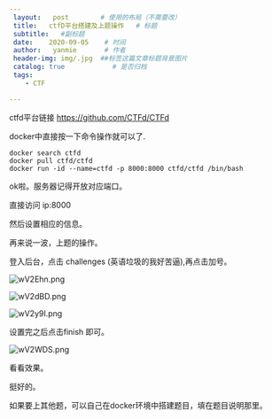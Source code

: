 ```yaml
---
 layout:   post        # 使用的布局（不需要改）
 title:   ctfD平台搭建及上题操作   # 标题 
 subtitle:   #副标题
 date:    2020-09-05    # 时间
 author:   yanmie       # 作者
 header-img: img/.jpg  ##标签这篇文章标题背景图片
 catalog: true            # 是否归档
 tags:                
    - CTF

--- 
```


ctfd平台链接 https://github.com/CTFd/CTFd

docker中直接按一下命令操作就可以了.

```
docker search ctfd
docker pull ctfd/ctfd
docker run -id --name=ctfd -p 8000:8000 ctfd/ctfd /bin/bash
```

ok啦。服务器记得开放对应端口。

直接访问 ip:8000

然后设置相应的信息。

再来说一波，上题的操作。

登入后台，点击 challenges (英语垃圾的我好苦逼),再点击加号。

![wV2Ehn.png](https://s1.ax1x.com/2020/09/05/wV2Ehn.png)

![wV2dBD.png](https://s1.ax1x.com/2020/09/05/wV2dBD.png)

![wV2y9I.png](https://s1.ax1x.com/2020/09/05/wV2y9I.png)

设置完之后点击finish 即可。

![wV2WDS.png](https://s1.ax1x.com/2020/09/05/wV2WDS.png)

看看效果。

挺好的。

如果要上其他题，可以自己在docker环境中搭建题目，填在题目说明那里。

